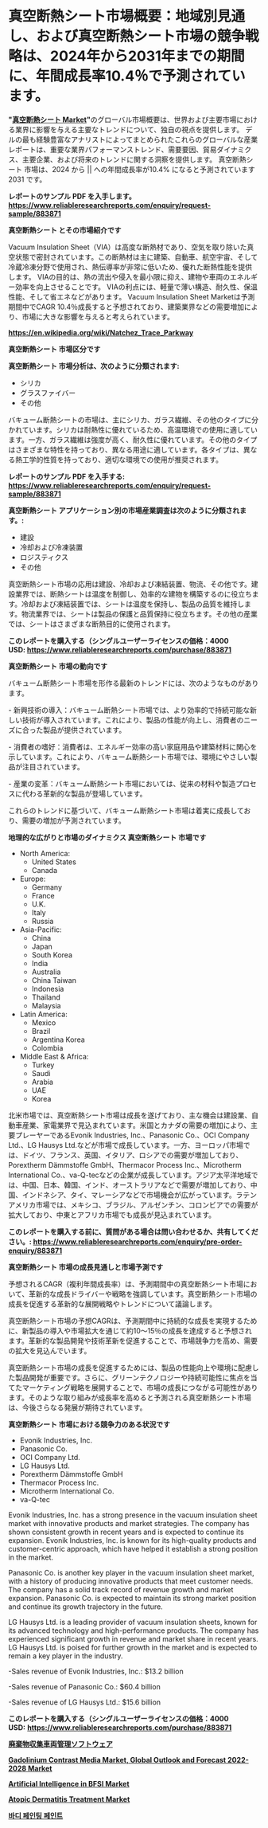 <p><h1>真空断熱シート市場概要：地域別見通し、および真空断熱シート市場の競争戦略は、2024年から2031年までの期間に、年間成長率10.4％で予測されています。</h1></p><p><strong>"<a href="https://www.reliableresearchreports.com/vacuum-insulation-sheet-r883871">真空断熱シート Market</a>"</strong>のグローバル市場概要は、世界および主要市場における業界に影響を与える主要なトレンドについて、独自の視点を提供します。 デルの最も経験豊富なアナリストによってまとめられたこれらのグローバルな産業レポートは、重要な業界パフォーマンストレンド、需要要因、貿易ダイナミクス、主要企業、および将来のトレンドに関する洞察を提供します。 真空断熱シート 市場は、2024 から || への年間成長率が10.4% になると予測されています2031 です。</p>
<p><strong>レポートのサンプル PDF を入手します。</strong><strong><a href="https://www.reliableresearchreports.com/enquiry/request-sample/883871">https://www.reliableresearchreports.com/enquiry/request-sample/883871</a></strong></p>
<p><strong>真空断熱シート とその市場紹介です</strong></p>
<p><p>Vacuum Insulation Sheet（VIA）は高度な断熱材であり、空気を取り除いた真空状態で密封されています。この断熱材は主に建築、自動車、航空宇宙、そして冷蔵冷凍分野で使用され、熱伝導率が非常に低いため、優れた断熱性能を提供します。 VIAの目的は、熱の流出や侵入を最小限に抑え、建物や車両のエネルギー効率を向上させることです。 VIAの利点には、軽量で薄い構造、耐久性、保温性能、そして省エネなどがあります。 Vacuum Insulation Sheet Marketは予測期間中でCAGR 10.4％成長すると予想されており、建築業界などの需要増加により、市場に大きな影響を与えると考えられています。</p><a href="https://en.wikipedia.org/wiki/Natchez_Trace_Parkway"></a></p>
<p><strong><a href="https://en.wikipedia.org/wiki/Natchez_Trace_Parkway">https://en.wikipedia.org/wiki/Natchez_Trace_Parkway</a></strong></p>
<p><strong>真空断熱シート&nbsp;市場区分です</strong><strong></strong></p>
<p><strong>真空断熱シート 市場分析は、次のように分類されます:</strong>&nbsp;</p>
<p><ul><li>シリカ</li><li>グラスファイバー</li><li>その他</li></ul></p>
<p><p>バキューム断熱シートの市場は、主にシリカ、ガラス繊維、その他のタイプに分かれています。シリカは耐熱性に優れているため、高温環境での使用に適しています。一方、ガラス繊維は強度が高く、耐久性に優れています。その他のタイプはさまざまな特性を持っており、異なる用途に適しています。各タイプは、異なる熱工学的性質を持っており、適切な環境での使用が推奨されます。</p></p>
<p><strong>レポートのサンプル PDF を入手する: <a href="https://www.reliableresearchreports.com/enquiry/request-sample/883871">https://www.reliableresearchreports.com/enquiry/request-sample/883871</a></strong></p>
<p><strong> 真空断熱シート アプリケーション別の市場産業調査は次のように分類されます。:</strong></p>
<p><ul><li>建設</li><li>冷却および冷凍装置</li><li>ロジスティクス</li><li>その他</li></ul></p>
<p><p>真空断熱シート市場の応用は建設、冷却および凍結装置、物流、その他です。建設業界では、断熱シートは温度を制御し、効率的な建物を構築するのに役立ちます。冷却および凍結装置では、シートは温度を保持し、製品の品質を維持します。物流業界では、シートは製品の保護と品質保持に役立ちます。その他の産業では、シートはさまざまな断熱目的に使用されます。</p></p>
<p><strong>このレポートを購入する（シングルユーザーライセンスの価格：4000 USD:</strong><strong>&nbsp;<a href="https://www.reliableresearchreports.com/purchase/883871">https://www.reliableresearchreports.com/purchase/883871</a></strong></p>
<p><strong>真空断熱シート 市場の動向です</strong></p>
<p><p>バキューム断熱シート市場を形作る最新のトレンドには、次のようなものがあります。</p><p>- 新興技術の導入：バキューム断熱シート市場では、より効率的で持続可能な新しい技術が導入されています。これにより、製品の性能が向上し、消費者のニーズに合った製品が提供されています。</p><p>- 消費者の嗜好：消費者は、エネルギー効率の高い家庭用品や建築材料に関心を示しています。これにより、バキューム断熱シート市場では、環境にやさしい製品が注目されています。</p><p>- 産業の変革：バキューム断熱シート市場においては、従来の材料や製造プロセスに代わる革新的な製品が登場しています。</p><p>これらのトレンドに基づいて、バキューム断熱シート市場は着実に成長しており、需要の増加が予測されています。</p></p>
<p><strong>地理的な広がりと市場のダイナミクス 真空断熱シート 市場です</strong></p>
<p><ul>
    <li>
        North America:
        <ul>
            <li>United States</li>
            <li>Canada</li>
        </ul>
    </li>
    <li>
        Europe:
        <ul>
            <li>Germany</li>
            <li>France</li>
            <li>U.K.</li>
            <li>Italy</li>
            <li>Russia</li>
        </ul>
    </li>
    <li>
        Asia-Pacific:
        <ul>
            <li>China</li>
            <li>Japan</li>
            <li>South Korea</li>
            <li>India</li>
            <li>Australia</li>
            <li>China Taiwan</li>
            <li>Indonesia</li>
            <li>Thailand</li>
            <li>Malaysia</li>
        </ul>
    </li>
    <li>
        Latin America:
        <ul>
            <li>Mexico</li>
            <li>Brazil</li>
            <li>Argentina Korea</li>
            <li>Colombia</li>
        </ul>
    </li>
    <li>
        Middle East & Africa:
        <ul>
            <li>Turkey</li>
            <li>Saudi</li>
            <li>Arabia</li>
            <li>UAE</li>
            <li>Korea</li>
        </ul>
    </li>
    </ul></p>
<p><p>北米市場では、真空断熱シート市場は成長を遂げており、主な機会は建設業、自動車産業、家電業界で見込まれています。米国とカナダの需要の増加により、主要プレーヤーであるEvonik Industries, Inc.、Panasonic Co.、OCI Company Ltd.、LG Hausys Ltd.などが市場で成長しています。一方、ヨーロッパ市場では、ドイツ、フランス、英国、イタリア、ロシアでの需要が増加しており、Porextherm Dämmstoffe GmbH、Thermacor Process Inc.、Microtherm International Co.、va-Q-tecなどの企業が成長しています。アジア太平洋地域では、中国、日本、韓国、インド、オーストラリアなどで需要が増加しており、中国、インドネシア、タイ、マレーシアなどで市場機会が広がっています。ラテンアメリカ市場では、メキシコ、ブラジル、アルゼンチン、コロンビアでの需要が拡大しており、中東とアフリカ市場でも成長が見込まれています。</p></p>
<p><strong>このレポートを購入する前に、質問がある場合は問い合わせるか、共有してください。:&nbsp;<a href="https://www.reliableresearchreports.com/enquiry/pre-order-enquiry/883871">https://www.reliableresearchreports.com/enquiry/pre-order-enquiry/883871</a></strong></p>
<p><strong>真空断熱シート 市場の成長見通しと市場予測です</strong></p>
<p><p>予想されるCAGR（複利年間成長率）は、予測期間中の真空断熱シート市場において、革新的な成長ドライバーや戦略を強調しています。真空断熱シート市場の成長を促進する革新的な展開戦略やトレンドについて議論します。</p><p>真空断熱シート市場の予想CAGRは、予測期間中に持続的な成長を実現するために、新製品の導入や市場拡大を通じて約10〜15％の成長を達成すると予想されます。革新的な製品開発や技術革新を促進することで、市場競争力を高め、需要の拡大を見込んでいます。</p><p>真空断熱シート市場の成長を促進するためには、製品の性能向上や環境に配慮した製品開発が重要です。さらに、グリーンテクノロジーや持続可能性に焦点を当てたマーケティング戦略を展開することで、市場の成長につながる可能性があります。そのような取り組みが成長率を高めると予測される真空断熱シート市場は、今後さらなる発展が期待されています。</p></p>
<p><strong>真空断熱シート 市場における競争力のある状況です</strong></p>
<p><ul><li>Evonik Industries, Inc.</li><li>Panasonic Co.</li><li>OCI Company Ltd.</li><li>LG Hausys Ltd.</li><li>Porextherm Dämmstoffe GmbH</li><li>Thermacor Process Inc.</li><li>Microtherm International Co.</li><li>va-Q-tec</li></ul></p>
<p><p>Evonik Industries, Inc. has a strong presence in the vacuum insulation sheet market with innovative products and market strategies. The company has shown consistent growth in recent years and is expected to continue its expansion. Evonik Industries, Inc. is known for its high-quality products and customer-centric approach, which have helped it establish a strong position in the market.</p><p>Panasonic Co. is another key player in the vacuum insulation sheet market, with a history of producing innovative products that meet customer needs. The company has a solid track record of revenue growth and market expansion. Panasonic Co. is expected to maintain its strong market position and continue its growth trajectory in the future.</p><p>LG Hausys Ltd. is a leading provider of vacuum insulation sheets, known for its advanced technology and high-performance products. The company has experienced significant growth in revenue and market share in recent years. LG Hausys Ltd. is poised for further growth in the market and is expected to remain a key player in the industry.</p><p>-Sales revenue of Evonik Industries, Inc.: $13.2 billion</p><p>-Sales revenue of Panasonic Co.: $60.4 billion</p><p>-Sales revenue of LG Hausys Ltd.: $15.6 billion</p></p>
<p><strong>このレポートを購入する（シングルユーザーライセンスの価格：4000 USD:</strong>&nbsp;<strong><a href="https://www.reliableresearchreports.com/purchase/883871">https://www.reliableresearchreports.com/purchase/883871</a></strong></p>
<p><strong><p><a href="https://medium.com/@alyle7648/%E3%82%B0%E3%83%AD%E3%83%BC%E3%83%90%E3%83%AB%E3%81%AA%E5%BB%83%E6%A3%84%E7%89%A9%E5%8F%8E%E9%9B%86%E3%83%95%E3%83%AA%E3%83%BC%E3%83%88%E7%AE%A1%E7%90%86%E3%82%BD%E3%83%95%E3%83%88%E3%82%A6%E3%82%A7%E3%82%A2%E5%B8%82%E5%A0%B4%E3%81%AE%E5%B0%86%E6%9D%A5%E5%8B%95%E5%90%91-2024%E5%B9%B4%E3%81%8B%E3%82%892031%E5%B9%B4%E3%81%BE%E3%81%A7%E3%81%AE%E5%B8%82%E5%A0%B4%E6%B4%9E%E5%AF%9F%E3%81%A8%E5%88%86%E6%9E%90%E3%82%92112%E3%83%9A%E3%83%BC%E3%82%B8%E3%81%A7-1091323c02ad">廃棄物収集車両管理ソフトウェア</a></p><p><a href="https://issuu.com/reportprime-2/docs/gadolinium-contrast-media-market-gl_ea5838c3760cb5">Gadolinium Contrast Media Market, Global Outlook and Forecast 2022-2028 Market</a></p><p><a href="https://github.com/sardarp081/Market-Research-Report-List-2/blob/main/artificial-intelligence-in-bfsi-market.md">Artificial Intelligence in BFSI Market</a></p><p><a href="https://github.com/waylose1223/Market-Research-Report-List-2/blob/main/atopic-dermatitis-treatment-market.md">Atopic Dermatitis Treatment Market</a></p><p><a href="https://medium.com/@samiahussain82/2024%EB%85%84%EB%B6%80%ED%84%B0-2031%EB%85%84%EA%B9%8C%EC%A7%80%EC%9D%98-%EB%B0%94%EB%94%94-%ED%8E%98%EC%9D%B8%ED%8C%85-%ED%8E%98%EC%9D%B8%ED%8A%B8-%EC%8B%9C%EC%9E%A5-%EC%A0%84%EB%A7%9D%EA%B3%BC-%EC%98%88%EC%B8%A1-b570856221ca">바디 페인팅 페인트</a></p></strong></p>